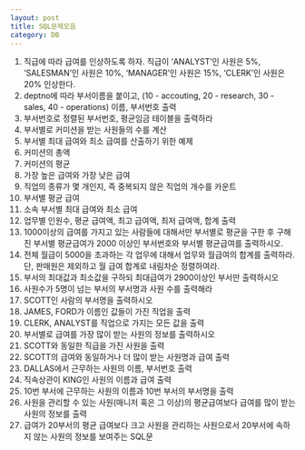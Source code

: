 ```yaml
---
layout: post
title: SQL문제모음
category: DB
---
```


1. 직급에 따라 급여를 인상하도록 하자. 직급이 ‘ANALYST’인 사원은 5%, ‘SALESMAN’인 사원은 10%, ‘MANAGER’인 사원은 15%, ‘CLERK’인 사원은 20% 인상한다.
2. deptno에 따라 부서이름을 붙이고, (10 - accouting, 20 - research, 30 - sales, 40 - operations) 이름, 부서번호 출력
3. 부서번호로 정렬된 부서번호, 평균임금 테이블을 출력하라
4. 부서별로 커미션을 받는 사원들의 수를 계산
5. 부서별 최대 급여와 최소 급여를 산출하기 위한 예제
6. 커미션의 총액
7. 커미션의 평균
8. 가장 높은 급여와 가장 낮은 급여
9. 직업의 종류가 몇 개인지, 즉 중복되지 않은 직업의 개수를 카운트
10. 부서별 평균 급여
11. 소속 부서별 최대 급여와 최소 급여
12. 업무별 인원수, 평균 급여액, 최고 급여액, 최저 급여액, 합계 출력
13. 1000이상의 급여를 가지고 있는 사람들에 대해서만 부서별로 평균을 구한 후 구해진 부서별 평균급여가 2000 이상인 부서번호와 부서별 평균급여를 출력하시오.
14. 전체 월급이 5000을 초과하는 각 업무에 대해서 업무와 월급여의 합계를 출력하라. 단, 판매원은 제외하고 월 급여 합계로 내림차순 정렬하여라.
15. 부서의 최대값과 최소값을 구하되 최대급여가 2900이상인 부서만 출력하시오
16. 사원수가 5명이 넘는 부서의 부서명과 사원 수를 출력해라
17. SCOTT인 사람의 부서명을 출력하시오
18. JAMES, FORD가 이름인 값들이 가진 직업을 출력
19. CLERK, ANALYST를 직업으로 가지는 모든 값을 출력
20. 부서별로 급여를 가장 많이 받는 사원의 정보를 출력하시오
21. SCOTT와 동일한 직급을 가진 사원을 출력
22. SCOTT의 급여와 동일하거나 더 많이 받는 사원명과 급여 출력
23. DALLAS에서 근무하는 사원의 이름, 부서번호 출력
24. 직속상관이 KING인 사원의 이름과 급여 출력
25. 10번 부서에 근무하는 사원의 이름과 10번 부서의 부서명을 출력
26. 사원을 관리할 수 있는 사원(매니저 혹은 그 이상)의 평균급여보다 급여를 많이 받는 사원의 정보를 출력
27. 급여가 20부서의 평균 급여보다 크고 사원을 관리하는 사원으로서 20부서에 속하지 않는 사원의 정보를 보여주는 SQL문
